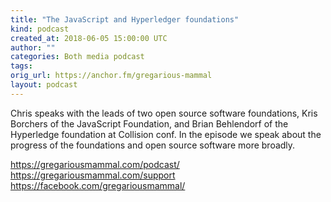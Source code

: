 ```yaml
---
title: "The JavaScript and Hyperledger foundations"
kind: podcast
created_at: 2018-06-05 15:00:00 UTC
author: ""
categories: Both media podcast
tags: 
orig_url: https://anchor.fm/gregarious-mammal
layout: podcast
---
```

Chris speaks with the leads of two open source software foundations, Kris Borchers of the JavaScript Foundation, and Brian Behlendorf of the Hyperledge foundation at Collision conf. In the episode we speak about the progress of the foundations and open source software more broadly.

https://gregariousmammal.com/podcast/
https://gregariousmammal.com/support
https://facebook.com/gregariousmammal/